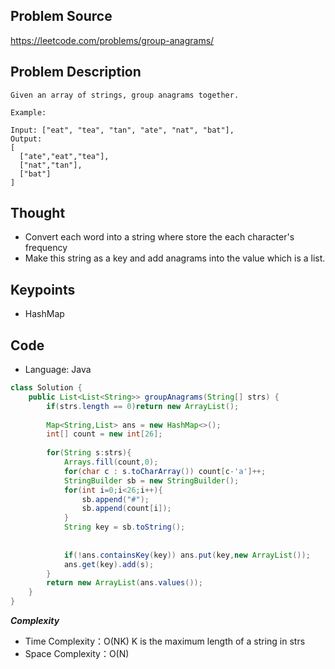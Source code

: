 ## Problem Source
https://leetcode.com/problems/group-anagrams/

## Problem Description
```
Given an array of strings, group anagrams together.

Example:

Input: ["eat", "tea", "tan", "ate", "nat", "bat"],
Output:
[
  ["ate","eat","tea"],
  ["nat","tan"],
  ["bat"]
]
```

## Thought
- Convert each word into a string where store the each character's frequency
- Make this string as a key and add anagrams into the value which is a list.

## Keypoints
- HashMap


## Code
* Language: Java

```Java
class Solution {
    public List<List<String>> groupAnagrams(String[] strs) {
        if(strs.length == 0)return new ArrayList();
        
        Map<String,List> ans = new HashMap<>();
        int[] count = new int[26];
        
        for(String s:strs){
            Arrays.fill(count,0);
            for(char c : s.toCharArray()) count[c-'a']++;
            StringBuilder sb = new StringBuilder();
            for(int i=0;i<26;i++){
                sb.append("#");
                sb.append(count[i]);
            }
            String key = sb.toString();
    
            
            if(!ans.containsKey(key)) ans.put(key,new ArrayList());
            ans.get(key).add(s);
        }
        return new ArrayList(ans.values());
    }
}
```

***Complexity***

- Time Complexity：O(NK) K is the maximum length of a string in strs
- Space Complexity：O(N)
